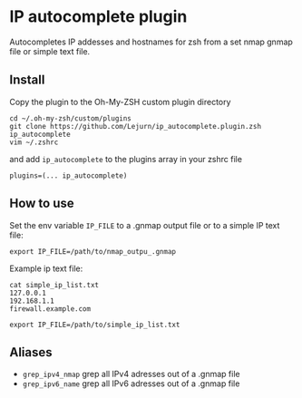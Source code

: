 # IP autocomplete plugin

Autocompletes IP addesses and hostnames for zsh from a set nmap gnmap file or simple text file.

## Install

Copy the plugin to the Oh-My-ZSH custom plugin directory
```
cd ~/.oh-my-zsh/custom/plugins
git clone https://github.com/Lejurn/ip_autocomplete.plugin.zsh ip_autocomplete
vim ~/.zshrc
```

and add `ip_autocomplete` to the plugins array in your zshrc file

```
plugins=(... ip_autocomplete)
```

## How to use

Set the env variable `IP_FILE` to a .gnmap output file or to a simple IP text file:

```
export IP_FILE=/path/to/nmap_outpu_.gnmap
```

Example ip text file:

```
cat simple_ip_list.txt
127.0.0.1
192.168.1.1
firewall.example.com
```

```
export IP_FILE=/path/to/simple_ip_list.txt
```

## Aliases

- `grep_ipv4_nmap` grep all IPv4 adresses out of a .gnmap file
- `grep_ipv6_name` grep all IPv6 adresses out of a .gnmap file
